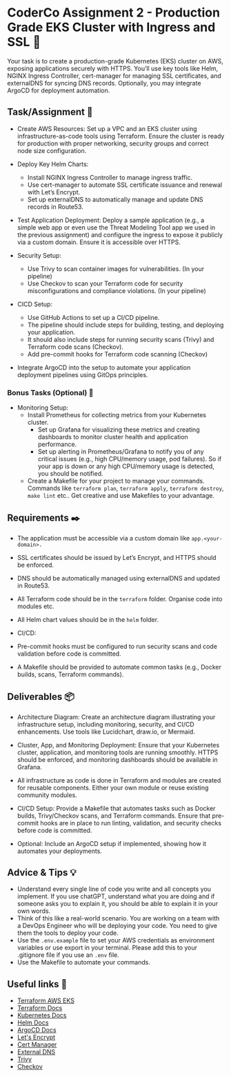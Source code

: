 # CoderCo Assignment 2 - Production Grade EKS Cluster with Ingress and SSL 🚀

Your task is to create a production-grade Kubernetes (EKS) cluster on AWS, exposing applications securely with HTTPS. You’ll use key tools like Helm, NGINX Ingress Controller, cert-manager for managing SSL certificates, and externalDNS for syncing DNS records. Optionally, you may integrate ArgoCD for deployment automation.

## Task/Assignment 📝

- Create AWS Resources: Set up a VPC and an EKS cluster using infrastructure-as-code tools using Terraform. Ensure the cluster is ready for production with proper networking, security groups and correct node size configuration.

- Deploy Key Helm Charts:
  - Install NGINX Ingress Controller to manage ingress traffic.
  - Use cert-manager to automate SSL certificate issuance and renewal with Let’s Encrypt.
  - Set up externalDNS to automatically manage and update DNS records in Route53.

- Test Application Deployment: Deploy a sample application (e.g., a simple web app or even use the Threat Modeling Tool app we used in the previous assignment) and configure the ingress to expose it publicly via a custom domain. Ensure it is accessible over HTTPS.

- Security Setup:
  - Use Trivy to scan container images for vulnerabilities. (In your pipeline)
  - Use Checkov to scan your Terraform code for security misconfigurations and compliance violations. (In your pipeline)

- CICD Setup:
  - Use GitHub Actions to set up a CI/CD pipeline.
  - The pipeline should include steps for building, testing, and deploying your application.
  - It should also include steps for running security scans (Trivy) and Terraform code scans (Checkov).
  - Add pre-commit hooks for Terraform code scanning (Checkov)

- Integrate ArgoCD into the setup to automate your application deployment pipelines using GitOps principles.

### Bonus Tasks (Optional) 🎁

- Monitoring Setup:
  - Install Prometheus for collecting metrics from your Kubernetes cluster.
    - Set up Grafana for visualizing these metrics and creating dashboards to monitor cluster health and application performance.
    - Set up alerting in Prometheus/Grafana to notify you of any critical issues (e.g., high CPU/memory usage, pod failures). So if your app is down or any high CPU/memory usage is detected, you should be notified.
  - Create a Makefile for your project to manage your commands. Commands like `terraform plan`, `terraform apply`, `terraform destroy`, `make lint` etc.. Get creative and use Makefiles to your advantage.

## Requirements ✒️

- The application must be accessible via a custom domain like `app.<your-domain>.`

- SSL certificates should be issued by Let’s Encrypt, and HTTPS should be enforced.

- DNS should be automatically managed using externalDNS and updated in Route53.

- All Terraform code should be in the `terraform` folder. Organise code into modules etc.

- All Helm chart values should be in the `helm` folder.

- CI/CD:
- Pre-commit hooks must be configured to run security scans and code validation before code is committed.
- A Makefile should be provided to automate common tasks (e.g., Docker builds, scans, Terraform commands).

## Deliverables 📦

- Architecture Diagram: Create an architecture diagram illustrating your infrastructure setup, including monitoring, security, and CI/CD enhancements. Use tools like Lucidchart, draw.io, or Mermaid.

- Cluster, App, and Monitoring Deployment: Ensure that your Kubernetes cluster, application, and monitoring tools are running smoothly. HTTPS should be enforced, and monitoring dashboards should be available in Grafana.

- All infrastructure as code is done in Terraform and modules are created for reusable components. Either your own module or reuse existing community modules.

- CI/CD Setup: Provide a Makefile that automates tasks such as Docker builds, Trivy/Checkov scans, and Terraform commands. Ensure that pre-commit hooks are in place to run linting, validation, and security checks before code is committed.

- Optional: Include an ArgoCD setup if implemented, showing how it automates your deployments.

## Advice & Tips 💡

- Understand every single line of code you write and all concepts you implement. If you use chatGPT, understand what you are doing and if someone asks you to explain it, you should be able to explain it in your own words.
- Think of this like a real-world scenario. You are working on a team with a DevOps Engineer who will be deploying your code. You need to give them the tools to deploy your code.
- Use the `.env.example` file to set your AWS credentials as environment variables or use export in your terminal. Please add this to your .gitignore file if you use an `.env` file.
- Use the Makefile to automate your commands.

## Useful links 🔗

- [Terraform AWS EKS](https://registry.terraform.io/providers/hashicorp/aws/latest/docs/resources/eks_cluster)
- [Terraform Docs](https://www.terraform.io/docs/index.html)
- [Kubernetes Docs](https://kubernetes.io/docs/home/)
- [Helm Docs](https://helm.sh/docs/)
- [ArgoCD Docs](https://argo-cd.readthedocs.io/en/stable/)
- [Let's Encrypt](https://letsencrypt.org/getting-started/)
- [Cert Manager](https://cert-manager.io/docs/)
- [External DNS](https://external-dns.github.io/quickstart/)
- [Trivy](https://aquasecurity.github.io/trivy/v0.46/getting-started/installation/)
- [Checkov](https://www.checkov.io/2.Basics/Installing%20Checkov.html)
